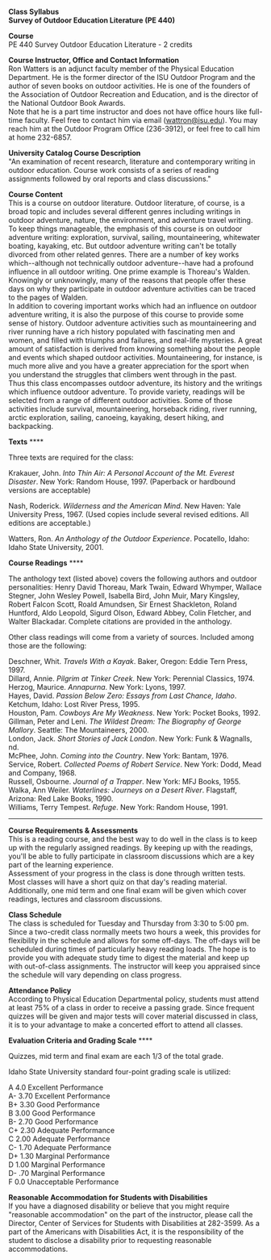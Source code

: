 **Class Syllabus**  
**Survey of Outdoor Education Literature   (PE 440)**

**Course**  
PE 440 Survey Outdoor Education Literature - 2 credits

**Course Instructor, Office and Contact Information**  
Ron Watters is an adjunct faculty member of the Physical Education Department.
He is the former director of the ISU Outdoor Program and the author of seven
books on outdoor activities.  He is one of the founders of the Association of
Outdoor Recreation and Education, and is the director of the National Outdoor
Book Awards.  
       Note that he is a part time instructor and does not have office hours like full-time faculty.  Feel free to contact him via email (wattron@isu.edu).  You may reach him at the Outdoor Program Office (236-3912), or feel free to call him at home 232-6857. 

**University Catalog Course Description**  
"An examination of recent research, literature and contemporary writing in
outdoor education.  Course work consists of a series of reading assignments
followed by oral reports and class discussions."

**Course Content**  
This is a course on outdoor literature. Outdoor literature, of course, is a
broad topic and includes several different genres including writings in
outdoor adventure, nature, the environment, and adventure travel writing.  To
keep things manageable, the emphasis of this course is on outdoor adventure
writing:  exploration, survival, sailing, mountaineering, whitewater boating,
kayaking, etc.  But outdoor adventure writing can't be totally divorced from
other related genres. There are a number of key works which--although not
technically outdoor adventure--have had a profound influence in all outdoor
writing.  One prime example is Thoreau's Walden.  Knowingly or unknowingly,
many of the reasons that people offer these days on why they participate in
outdoor adventure activities can be traced to the pages of Walden.  
         In addition to covering important works which had an influence on outdoor adventure writing, it is also the purpose of this course to provide some sense of history.  Outdoor adventure activities such as mountaineering and river running have a rich history populated with fascinating men and women, and filled with triumphs and failures, and real-life mysteries.  A great amount of satisfaction is derived from knowing something about the people and events which shaped outdoor activities.  Mountaineering, for instance, is much more alive and you have a greater appreciation for the sport when you understand the struggles that climbers went through in the past.   
           Thus this class encompasses outdoor adventure, its history and the writings which influence outdoor adventure.   To provide variety, readings will be selected from a range of different outdoor activities.  Some of those activities include survival, mountaineering, horseback riding, river running, arctic exploration, sailing, canoeing, kayaking, desert hiking, and backpacking.   


**Texts** ****

Three texts are required for the class:

Krakauer, John. _Into Thin Air: A Personal Account of the Mt. Everest
Disaster_.   New York: Random House, 1997.  (Paperback or hardbound versions
are acceptable)

Nash, Roderick. _Wilderness and the American Mind_.   New Haven: Yale
University Press, 1967.  (Used copies include several revised editions.  All
editions are acceptable.)

Watters, Ron. _An Anthology of the Outdoor Experience_.   Pocatello, Idaho:
Idaho State University, 2001.  


**Course Readings** ****

The anthology text (listed above) covers the following authors and outdoor
personalities:  Henry David Thoreau, Mark Twain, Edward Whymper, Wallace
Stegner, John Wesley Powell, Isabella Bird, John Muir, Mary Kingsley, Robert
Falcon Scott, Roald Amundsen, Sir Ernest Shackleton, Roland Huntford, Aldo
Leopold, Sigurd Olson, Edward Abbey, Colin Fletcher, and Walter Blackadar.
Complete citations are provided in the anthology.

Other class readings will come from a variety of sources.  Included among
those are the following:

Deschner, Whit. _Travels With a Kayak_.   Baker, Oregon: Eddie Tern Press,
1997.  
Dillard, Annie. _Pilgrim at Tinker Creek_. New York: Perennial Classics, 1974.  
Herzog, Maurice.  _Annapurna_. New York: Lyons, 1997.  
Hayes, David.  _Passion Below Zero: Essays from Last Chance, Idaho_. Ketchum,
Idaho: Lost River Press, 1995.  
Houston, Pam. _Cowboys Are My Weakness_. New York: Pocket Books, 1992\.  
Gillman, Peter and Leni. _The Wildest Dream: The Biography of George Mallory_.
Seattle: The Mountaineers, 2000.  
London, Jack. _Short Stories of Jack London_. New York: Funk  & Wagnalls, nd.  
McPhee, John. _Coming into the Country_.   New York: Bantam, 1976\.  
Service, Robert. _Collected Poems of Robert Service_.   New York: Dodd, Mead
and Company, 1968.  
Russell, Osbourne. _Journal of a Trapper_. New York: MFJ Books, 1955\.  
Walka, Ann Weiler. _Waterlines: Journeys on a Desert River_.   Flagstaff,
Arizona: Red Lake Books, 1990.  
Williams, Terry Tempest. _Refuge_.   New York: Random House, 1991\.  
  ****

**Course Requirements & Assessments**  
This is a reading course, and the best way to do well in the class is to keep
up with the regularly assigned readings.  By keeping up with the readings,
you'll be able to fully participate in classroom discussions which are a key
part of the learning experience.  
       Assessment of your progress in the class is done through written tests.  Most classes will have a short quiz on that day's reading material.  Additionally, one mid term and one final exam will be given which cover readings, lectures and classroom discussions. 

**Class Schedule**  
The class is scheduled for Tuesday and Thursday from 3:30 to 5:00 pm.  Since a
two-credit class normally meets two hours a week, this provides for
flexibility in the schedule and allows for some off-days.   The off-days will
be scheduled during times of particularly heavy reading loads.  The hope is to
provide you with adequate study time to digest the material and keep up with
out-of-class assignments.  The instructor will keep you appraised since the
schedule will vary depending on class progress.

**Attendance Policy**  
According to Physical Education Departmental policy, students must attend at
least 75% of a class in order to receive a passing grade.  Since frequent
quizzes will be given and major tests will cover material discussed in class,
it is to your advantage to make a concerted effort to attend all classes.  


**Evaluation Criteria and Grading Scale** ****

Quizzes, mid term and final exam are each 1/3 of the total grade.

Idaho State University standard four-point grading scale is utilized:

A 4.0 Excellent Performance  
A- 3.70 Excellent Performance  
B+ 3.30 Good Performance  
B 3.00 Good Performance  
B- 2.70 Good Performance  
C+ 2.30 Adequate Performance  
C 2.00 Adequate Performance  
C- 1.70 Adequate Performance  
D+ 1.30 Marginal Performance  
D 1.00 Marginal Performance  
D- .70 Marginal Performance  
F 0.0 Unacceptable Performance  


**Reasonable Accommodation for Students with Disabilities**  
If you have a diagnosed disability or believe that you might require
"reasonable accommodation" on the part of the instructor, please call the
Director, Center of Services for Students with Disabilities at 282-3599.  As a
part of the Americans with Disabilities Act, it is the responsibility of the
student to disclose a disability prior to requesting reasonable
accommodations.  


